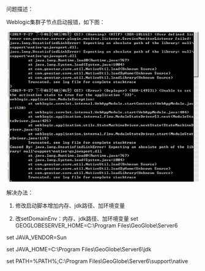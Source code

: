 问题描述：

Weblogic集群子节点启动报错，如下图：


![](picture/16.png)

解决办法：

1.	修改启动脚本增加内存、jdk路径、加环境变量
	
2.	改setDomainEnv：内存、jdk路径、加环境变量
set GEOGLOBESERVER_HOME=C:\Program Files\GeoGlobe\Server6

set JAVA_VENDOR=Sun

set JAVA_HOME=C:\Program Files\GeoGlobe\Server6\jdk

set PATH=%PATH%;C:\Program Files\GeoGlobe\Server6\support\native
